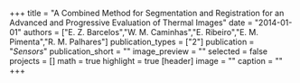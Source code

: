 +++
title = "A Combined Method for Segmentation and Registration for an Advanced and Progressive Evaluation of Thermal Images"
date = "2014-01-01"
authors = ["E. Z. Barcelos","W. M. Caminhas","E. Ribeiro","E. M. Pimenta","R. M. Palhares"]
publication_types = ["2"]
publication = "_Sensors_"
publication_short = ""
image_preview = ""
selected = false
projects = []
math = true
highlight = true
[header]
image = ""
caption = ""
+++

